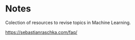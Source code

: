 # Notes

Colection of resources to revise topics in Machine Learning.

https://sebastianraschka.com/faq/
